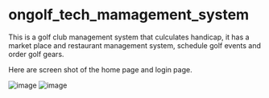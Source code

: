 # ongolf_tech_mamagement_system

This is a golf club management system that culculates handicap, it has a market place and restaurant management system, schedule golf events and order golf gears.


Here are screen shot of the home page and login page.

![image](https://github.com/user-attachments/assets/26ee8887-43fd-4945-8541-22118a671c16)
![image](https://github.com/user-attachments/assets/ab68b1e0-d550-4abe-9b10-cc2d46f9cb37)

